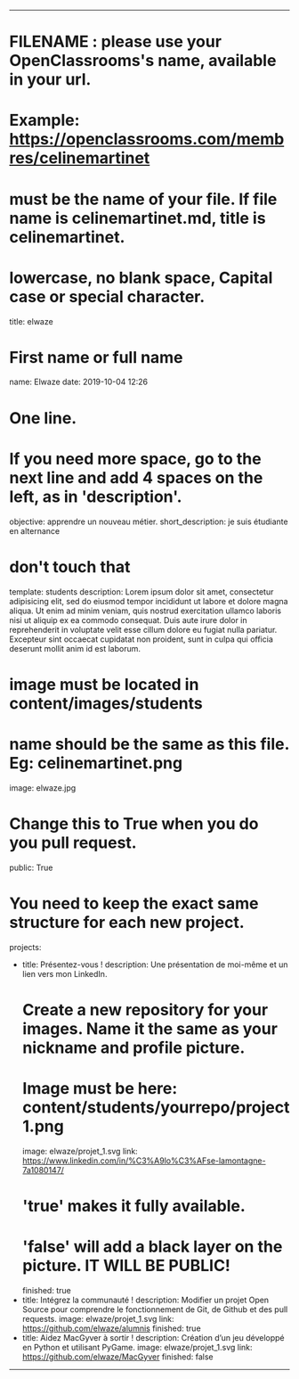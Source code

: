 ---

# FILENAME : please use your OpenClassrooms's name, available in your url.
# Example: https://openclassrooms.com/membres/celinemartinet
# must be the name of your file. If file name is celinemartinet.md, title is celinemartinet.
# lowercase, no blank space, Capital case or special character.
title: elwaze

# First name or full name
name: Elwaze
date: 2019-10-04 12:26

# One line.
# If you need more space, go to the next line and add 4 spaces on the left, as in 'description'.
objective: apprendre un nouveau métier.
short_description: je suis étudiante en alternance

# don't touch that
template: students
description:
    Lorem ipsum dolor sit amet, consectetur adipisicing elit, sed do eiusmod
    tempor incididunt ut labore et dolore magna aliqua. Ut enim ad minim veniam,
    quis nostrud exercitation ullamco laboris nisi ut aliquip ex ea commodo
    consequat. Duis aute irure dolor in reprehenderit in voluptate velit esse
    cillum dolore eu fugiat nulla pariatur. Excepteur sint occaecat cupidatat non
    proident, sunt in culpa qui officia deserunt mollit anim id est laborum.

# image must be located in content/images/students
# name should be the same as this file. Eg: celinemartinet.png
image: elwaze.jpg

# Change this to True when you do you pull request.
public: True

# You need to keep the exact same structure for each new project.
projects:
  - title: Présentez-vous !
    description: Une présentation de moi-même et un lien vers mon LinkedIn.
    # Create a new repository for your images. Name it the same as your nickname and profile picture.
    # Image must be here: content/students/yourrepo/project1.png
    image: elwaze/projet_1.svg
    link: https://www.linkedin.com/in/%C3%A9lo%C3%AFse-lamontagne-7a1080147/
    # 'true' makes it fully available.
    # 'false' will add a black layer on the picture. IT WILL BE PUBLIC!
    finished: true
  - title: Intégrez la communauté !
    description: Modifier un projet Open Source pour comprendre le fonctionnement de Git, de Github et des pull requests. 
    image: elwaze/projet_1.svg
    link: https://github.com/elwaze/alumnis
    finished: true
  - title: Aidez MacGyver à sortir !
    description: Création d’un jeu développé en Python et utilisant PyGame.
    image: elwaze/projet_1.svg
    link: https://github.com/elwaze/MacGyver
    finished: false
---